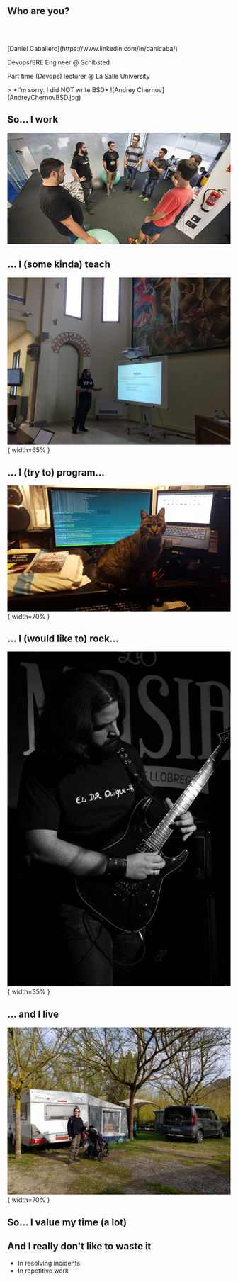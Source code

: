 #

## Who are you?

##

<div id="left">
<br>
<br>
[Daniel Caballero](https://www.linkedin.com/in/danicaba/)

Devops/SRE Engineer @ Schibsted

Part time (Devops) lecturer @ La Salle University
</div>
<div id="right">
> *I'm sorry. I did NOT write BSD*
![Andrey Chernov](AndreyChernovBSD.jpg)
</div>


## So... I work

![](daniWorks.jpg)

## ... I (some kinda) teach

![](daniTeaches.jpg){ width=65% }

## ... I (try to) program...

![](daniPrograms.jpg){ width=70% }

## ... I (would like to) rock...

![](daniRocks.jpg){ width=35% }

## ... and I live

![](daniHasFamily.jpg){ width=70% }

## So... I value my time (a lot)

## And I really don't like to waste it

* In resolving incidents
* In repetitive work

<!-- 
TODO: nice 403 image here
-->

